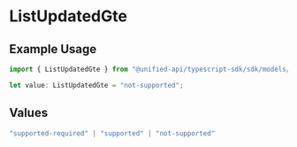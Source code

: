 # ListUpdatedGte

## Example Usage

```typescript
import { ListUpdatedGte } from "@unified-api/typescript-sdk/sdk/models/shared";

let value: ListUpdatedGte = "not-supported";
```

## Values

```typescript
"supported-required" | "supported" | "not-supported"
```